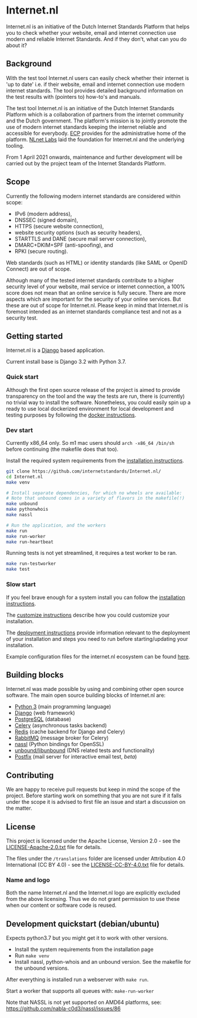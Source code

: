 # Internet.nl

Internet.nl is an initiative of the Dutch Internet Standards Platform that
helps you to check whether your website, email and internet connection use
modern and reliable Internet Standards. And if they don’t, what can you do
about it?


## Background

With the test tool Internet.nl users can easily check whether their internet is
'up to date' i.e. if their website, email and internet connection use modern
internet standards. The tool provides detailed background information on the
test results with (pointers to) how-to's and manuals.

The test tool Internet.nl is an initiative of the Dutch Internet Standards
Platform which is a collaboration of partners from the internet community and
the Dutch government. The platform's mission is to jointly promote the use of
modern internet standards keeping the internet reliable and accessible for
everybody. [ECP](https://ecp.nl/) provides for the administrative home of the
platform. [NLnet Labs](https://nlnetlabs.nl/) laid the foundation for 
Internet.nl and the underlying tooling. 

From 1 April 2021 onwards, maintenance and further development will be carried
out by the project team of the Internet Standards Platform.


## Scope

Currently the following modern internet standards are considered within scope:
  - IPv6 (modern address),
  - DNSSEC (signed domain),
  - HTTPS (secure website connection),
  - website security options (such as security headers),
  - STARTTLS and DANE (secure mail server connection),
  - DMARC+DKIM+SPF (anti-spoofing), and
  - RPKI (secure routing).

Web standards (such as HTML) or identity standards (like SAML or OpenID
Connect) are out of scope.

Although many of the tested internet standards contribute to a higher security
level of your website, mail service or internet connection, a 100% score does
not mean that an online service is fully secure. There are more aspects which
are important for the security of your online services. But these are out of
scope for Internet.nl. Please keep in mind that Internet.nl is foremost
intended as an internet standards compliance test and not as a security test.


## Getting started

Internet.nl is a [Django](https://www.djangoproject.com/)
based application.

Current install base is Django 3.2 with Python 3.7.


### Quick start

Although the first open source release of the project is aimed to provide
transparency on the tool and the way the tests are run, there is (currently) no
trivial way to install the software. Nonetheless, you could easily spin up a
ready to use local dockerized environment for local development and testing
purposes by following the [docker instructions](https://github.com/internetstandards/Internet.nl/blob/master/docker/README.md).


### Dev start
Currently x86_64 only. So m1 mac users should `arch -x86_64 /bin/sh` before continuing (the makefile does that too).

Install the required system requirements from the [installation instructions](https://github.com/internetstandards/Internet.nl/blob/master/documentation/Installation.md).

```bash
git clone https://github.com/internetstandards/Internet.nl/
cd Internet.nl
make venv

# Install separate dependencies, for which no wheels are available:
# Note that unbound comes in a variety of flavors in the makefile(!)
make unbound
make pythonwhois
make nassl

# Run the application, and the workers
make run
make run-worker
make run-heartbeat
```

Running tests is not yet streamlined, it requires a test worker to be ran.
```bash
make run-testworker
make test
```


### Slow start

If you feel brave enough for a system install you can follow the
[installation instructions](https://github.com/internetstandards/Internet.nl/blob/master/documentation/Installation.md).

The [customize instructions](https://github.com/internetstandards/Internet.nl/blob/master/documentation/Customize.md) describe how you could
customize your installation.

The [deployment instructions](https://github.com/internetstandards/Internet.nl/blob/master/documentation/Deployment.md) provide information
relevant to the deployment of your installation and steps you need to run
before starting/updating your installation.

Example configuration files for the internet.nl ecosystem can be found
[here](https://github.com/internetstandards/Internet.nl/blob/master/documentation/example_configuration).


## Building blocks

Internet.nl was made possible by using and combining other open source software.
The main open source building blocks of Internet.nl are:

- [Python 3](https://www.python.org/) (main programming language)
- [Django](https://www.djangoproject.com/) (web framework)
- [PostgreSQL](https://www.postgresql.org/) (database)
- [Celery](http://www.celeryproject.org/) (asynchronous tasks backend)
- [Redis](https://redis.io/) (cache backend for Django and Celery)
- [RabbitMQ](https://www.rabbitmq.com/) (message broker for Celery)
- [nassl](https://github.com/nabla-c0d3/nassl) (Python bindings for OpenSSL)
- [unbound/libunbound](https://www.nlnetlabs.nl/projects/unbound/about/) (DNS related tests and functionality)
- [Postfix](https://www.postfix.org/) (mail server for interactive email test, _beta_)


## Contributing

We are happy to receive pull requests but keep in mind the scope of the
project. Before starting work on something that you are not sure if it falls
under the scope it is advised to first file an issue and start a discussion on
the matter.


## License

This project is licensed under the Apache License, Version 2.0 - see the
[LICENSE-Apache-2.0.txt](LICENSE-Apache-2.0.txt) file for details.

The files under the `/translations` folder are licensed under Attribution 4.0
International (CC BY 4.0) - see the [LICENSE-CC-BY-4.0.txt](LICENSE-CC-BY-4.0.txt)
file for details.

### Name and logo
Both the name Internet.nl and the Internet.nl logo are explicitly excluded from
the above licensing. Thus we do not grant permission to use these when our
content or software code is reused.


## Development quickstart (debian/ubuntu)

Expects python3.7 but you might get it to work with other versions.

* Install the system requirements from the installation page
* Run `make venv`
* Install nassl, python-whois and an unbound version. See the makefile for the unbound versions.

After everything is installed run a webserver with `make run`.

Start a worker that supports all queues with: `make-run-worker`

Note that NASSL is not yet supported on AMD64 platforms, see: https://github.com/nabla-c0d3/nassl/issues/86
